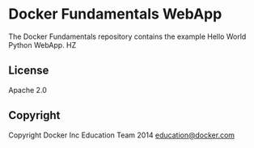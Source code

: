 Docker Fundamentals WebApp
==========================

The Docker Fundamentals repository contains the example Hello World Python WebApp. HZ

## License

Apache 2.0

## Copyright

Copyright Docker Inc Education Team 2014 <education@docker.com>
